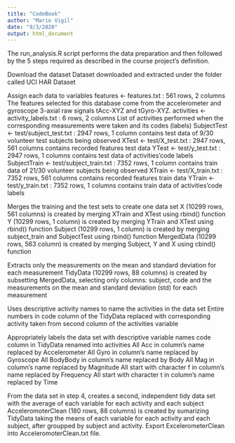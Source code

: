 ```yaml
---
title: "CodeBook"
author: "Mario Vigil"
date: "9/3/2020"
output: html_document
---
```


The run_analysis.R script performs the data preparation and then followed by the 5 steps required as described in the course project’s definition.

Download the dataset
Dataset downloaded and extracted under the folder called UCI HAR Dataset

Assign each data to variables
features <- features.txt : 561 rows, 2 columns 
The features selected for this database come from the accelerometer and gyroscope 3-axial raw signals tAcc-XYZ and tGyro-XYZ.
activities <- activity_labels.txt : 6 rows, 2 columns 
List of activities performed when the corresponding measurements were taken and its codes (labels)
SubjectTest <- test/subject_test.txt : 2947 rows, 1 column 
contains test data of 9/30 volunteer test subjects being observed
XTest <- test/X_test.txt : 2947 rows, 561 columns 
contains recorded features test data
YTest <- test/y_test.txt : 2947 rows, 1 columns 
contains test data of activities’code labels
SubjectTrain <- test/subject_train.txt : 7352 rows, 1 column 
contains train data of 21/30 volunteer subjects being observed
XTrain <- test/X_train.txt : 7352 rows, 561 columns 
contains recorded features train data
YTrain <- test/y_train.txt : 7352 rows, 1 columns 
contains train data of activities’code labels

Merges the training and the test sets to create one data set
X (10299 rows, 561 columns) is created by merging XTrain and XTest using rbind() function
Y (10299 rows, 1 column) is created by merging YTrain and XTest using rbind() function
Subject (10299 rows, 1 column) is created by merging subject_train and SubjectTest using rbind() function
MergedData (10299 rows, 563 column) is created by merging Subject, Y and X using cbind() function

Extracts only the measurements on the mean and standard deviation for each measurement
TidyData (10299 rows, 88 columns) is created by subsetting MergedData, selecting only columns: subject, code and the measurements on the mean and standard deviation (std) for each measurement

Uses descriptive activity names to name the activities in the data set
Entire numbers in code column of the TidyData replaced with corresponding activity taken from second column of the activities variable

Appropriately labels the data set with descriptive variable names
code column in TidyData renamed into activities
All Acc in column’s name replaced by Accelerometer
All Gyro in column’s name replaced by Gyroscope
All BodyBody in column’s name replaced by Body
All Mag in column’s name replaced by Magnitude
All start with character f in column’s name replaced by Frequency
All start with character t in column’s name replaced by Time

From the data set in step 4, creates a second, independent tidy data set with the average of each variable for each activity and each subject
AcceleromoterClean (180 rows, 88 columns) is created by sumarizing TidyData taking the means of each variable for each activity and each subject, after groupped by subject and activity.
Export ExcelerometerClean into AcceleromoterClean.txt file.
